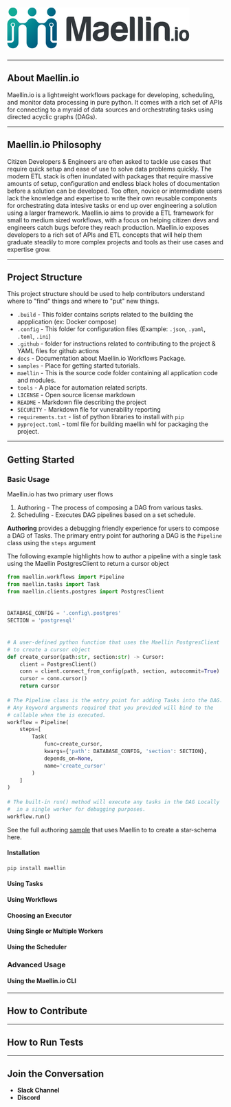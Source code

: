 # ![img](static/img/logos/logo_01.png)

---

## __About Maellin.io__
Maellin.io is a lightweight workflows package for developing, scheduling, and monitor data processing in pure python. It comes with a rich set of APIs for connecting to a myraid of data sources and orchestrating tasks using directed acyclic graphs (DAGs).

---

## __Maellin.io Philosophy__
Citizen Developers & Engineers are often asked to tackle use cases that require quick setup and ease of use to solve data problems quickly. The modern ETL stack is often inundated with packages that require massive amounts of setup, configuration and endless black holes of documentation before a solution can be developed. Too often, novice or intermediate users lack the knowledge and expertise to write their own reusable components for orchestrating data intesive tasks or end up over engineering a solution using a larger framework. Maellin.io aims to provide a ETL framework for small to medium sized workflows, with a focus on helping citizen devs and engineers catch bugs before they reach production. Maellin.io exposes developers to a rich set of APIs and ETL concepts that will help them graduate steadily to more complex projects and tools as their use cases and expertise grow. 

---
## __Project Structure__
This project structure should be used to help contributors understand where to "find" things and where to "put" new things. 
*   `.build` - This folder contains scripts related to the building the appplication (ex: Docker compose)
*   `.config` - This folder for configuration files (Example: `.json`, `.yaml`, `.toml`, `.ini`)
*   `.github` - folder for instructions related to contributing to the project & YAML files for github actions
*   `docs` - Documentation about Maellin.io Workflows Package.
*   `samples` - Place for getting started tutorials.
*   `maellin` - This is the source code folder containing all application code and modules.
*   `tools` - A place for automation related scripts.
*   `LICENSE` - Open source license markdown
*   `README` - Markdown file describing the project
*   `SECURITY` - Markdown file for vunerability reporting
*   `requirements.txt` - list of python libraries to install with `pip`
*   `pyproject.toml` - toml file for building maellin whl for packaging the project. 

---

## __Getting Started__

### __Basic Usage__
Maellin.io has two primary user flows 
1. Authoring - The process of composing a DAG from various tasks.
2. Scheduling - Executes DAG pipelines based on a set schedule.

__Authoring__ provides a debugging friendly experience for users to compose a DAG of Tasks. The primary entry point for authoring a DAG is the `Pipeline` class using the `steps` argument

The following example highlights how to author a pipeline with a single task using the Maellin PostgresClient to return a cursor object
```python
from maellin.workflows import Pipeline
from maellin.tasks import Task
from maellin.clients.postgres import PostgresClient


DATABASE_CONFIG = '.config\.postgres'
SECTION = 'postgresql'


# A user-defined python function that uses the Maellin PostgresClient
# to create a cursor object
def create_cursor(path:str, section:str) -> Cursor:
    client = PostgresClient()
    conn = client.connect_from_config(path, section, autocommit=True)
    cursor = conn.cursor()
    return cursor

# The Pipeline class is the entry point for adding Tasks into the DAG. 
# Any keyword arguments required that you provided will bind to the 
# callable when the is executed. 
workflow = Pipeline(
    steps=[
        Task(
            func=create_cursor, 
            kwargs={'path': DATABASE_CONFIG, 'section': SECTION}, 
            depends_on=None, 
            name='create_cursor'
        )
    ]
)

# The built-in run() method will execute any tasks in the DAG Locally
#  in a single worker for debugging purposes.
workflow.run()
```
See the full authoring [sample](/samples/00_authoring_workflows.py) that uses Maellin to to create a star-schema here.


#### Installation

```bash
pip install maellin
```
#### Using Tasks
#### Using Workflows
#### Choosing an Executor
#### Using Single or Multiple Workers
#### Using the Scheduler

### __Advanced Usage__
#### Using the Maellin.io CLI

---
## __How to Contribute__

---

## __How to Run Tests__

---

## __Join the Conversation__
- __Slack Channel__
- __Discord__

